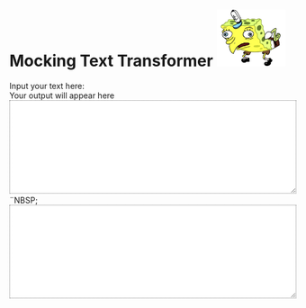<meta charset="utf-8">

<meta name="viewport" content="width=device-width, initial-scale=1">

<title>mOcKiNg SpOnGeBoB tExT gEnErAtOr</title>

<link href="https://cdn.jsdelivr.net/npm/bootstrap@5.0.0-beta3/dist/css/bootstrap.min.css" rel="stylesheet" integrity="sha384-eOJMYsd53ii+scO/bJGFsiCZc+5NDVN2yr8+0RDqr0Ql0h+rP48ckxlpbzKgwra6" crossorigin="anonymous">

<div id="app" class="container"><h1 class="display-2 text-center">Mocking Text Transformer <img src="MSB.jpg" height="24%" width="24%"></h1><div class="row"><div class="col-5"><label for="inputText">Input your text here:</label></div><div class="col-2"></div><div class="col-5"><label for="outputText">Your output will appear here</label></div></div><div class="row"><div class="col-5"><textarea rows="8" cols="50" class="mocking" v-model="text" id="inputText"></textarea></div><div class="col-2"><span <="" div="">¨NBSP;<div class="col-5"><textarea rows="8" class="mocking" v-model="mocking"></textarea></div></span></div><!--
		<button>Copy to Clipboard</button>
		<transition name="fade">
			<span v-if="copied">tExT HaS BeEn cOpIeD To yOuR ClIpBoArD</span>
		</transition>
	--></div><style>	.mocking {	font-size: 1.25em;	font-weight: bold;	border-style: dotted;	width: 100%;	}	.fade-enter-active,	.fade-leave-active {	transition: opacity .5s;	}	.fade-enter,	.fade-leave-to {	opacity: 0;	}	</style><script src="https://cdn.jsdelivr.net/npm/vue/dist/vue.js"></script><script src="./mocking.js"></script></div>
